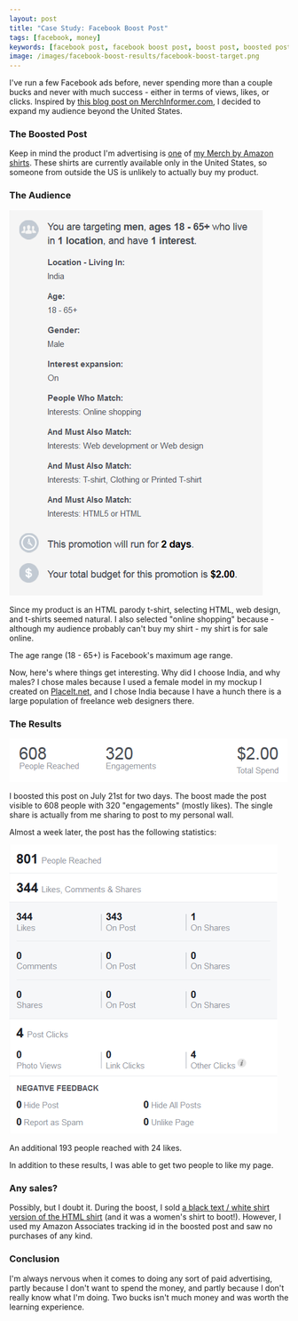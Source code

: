 ```yaml
---
layout: post
title: "Case Study: Facebook Boost Post"
tags: [facebook, money]
keywords: [facebook post, facebook boost post, boost post, boosted post, merch by amazon, t-shirt, shirt]
image: /images/facebook-boost-results/facebook-boost-target.png
---
```


I've run a few Facebook ads before, never spending more than a couple bucks and never with much success - either in terms of views, likes, or clicks. Inspired by [this blog post on MerchInformer.com](https://merchinformer.com/how-to-run-facebook-ads-to-merch-by-amazon-listings/), I decided to expand my audience beyond the United States.

### The Boosted Post

<div class="fb-post" data-href="https://www.facebook.com/JoesGithubBlog/posts/1347255428685845"></div>

Keep in mind the product I'm advertising is [one](http://amzn.to/2rgQRsA) of [my Merch by Amazon shirts](http://hendrixjoseph.github.io/t-shirts/). These shirts are currently available only in the United States, so someone from outside the US is unlikely to actually buy my product.

### The Audience

![Facebook Boost Audience](/images/facebook-boost-results/facebook-boost-target.png "Facebook Boost Audience")

Since my product is an HTML parody t-shirt, selecting HTML, web design, and t-shirts seemed natural. I also selected "online shopping" because - although my audience probably can't buy my shirt - my shirt is for sale online.

The age range (18 - 65+) is Facebook's maximum age range.

Now, here's where things get interesting. Why did I choose India, and why males? I chose males because I used a female model in my mockup I created on [PlaceIt.net](https://placeit.net/), and I chose India because I have a hunch there is a large population of freelance web designers there.

### The Results

![Facebook Boost Results](/images/facebook-boost-results/facebook-boost-results.png "Facebook Boost Results")

I boosted this post on July 21st for two days. The boost made the post visible to 608 people with 320 "engagements" (mostly likes). The single share is actually from me sharing to post to my personal wall. 

Almost a week later, the post has the following statistics:

![Facebook Post Results](/images/facebook-boost-results/facebook-post-results.png "Facebook Post Results")

An additional 193 people reached with 24 likes.

In addition to these results, I was able to get two people to like my page.

### Any sales?

Possibly, but I doubt it. During the boost, I sold [a black text / white shirt version of the HTML shirt](http://amzn.to/2swGSgo) (and it was a women's shirt to boot!). However, I used my Amazon Associates tracking id in the boosted post and saw no purchases of any kind.

### Conclusion

I'm always nervous when it comes to doing any sort of paid advertising, partly because I don't want to spend the money, and partly because I don't really know what I'm doing. Two bucks isn't much money and was worth the learning experience.
